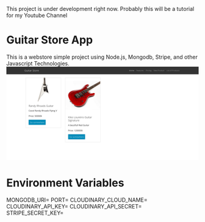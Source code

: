 This project is under development right now. Probably this will be a tutorial for my Youtube Channel

# Guitar Store App
This is a webstore simple project using Node.js, Mongodb, Stripe, and other Javascript Technologies.
![](docs/screenshot.png) 

# Environment Variables
MONGODB_URI=
PORT=
CLOUDINARY_CLOUD_NAME=
CLOUDINARY_API_KEY=
CLOUDINARY_API_SECRET=
STRIPE_SECRET_KEY=